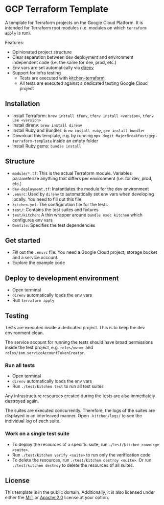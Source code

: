 # GCP Terraform Template

A template for Terraform projects on the Google Cloud Platform. It is intended for Terraform root modules (i.e. modules on which `terraform apply` is run).

Features:

- Opinionated project structure
- Clear separation between dev deployment and environment independent code (i.e. the same for dev, prod, etc.)
- Env vars are set automatically via [direnv](https://direnv.net/)
- Support for infra testing
  - Tests are executed with [kitchen-terraform](https://github.com/newcontext-oss/kitchen-terraform)
  - All tests are executed against a dedicated testing Google Cloud project

## Installation

- Install Terraform: `brew install tfenv`, `tfenv install <version>`, `tfenv use <version>`
- Install direnv: `brew install direnv`
- Install Ruby and Bundler: `brew install ruby`, `gem install bundler`
- Download this template, e.g. by running `npx degit MajorBreakfast/gcp-terraform-template` inside an empty folder
- Install Ruby gems: `bundle install`

## Structure

- `module/*.tf`: This is the actual Terraform module. Variables parameterize anything that differs per environment (i.e. for dev, prod, etc.)
- `dev-deployment.tf`: Instantiates the module for the dev environment
- `.envrc`: Used by `direnv` to automatically set env vars when developing locally. You need to fill out this file
- `kitchen.yml`: The configuration file for the tests
- `test/`: Contains the test suites and fixtures
- `test/kitchen`: A thin wrapper around `bundle exec kitchen` which configures env vars
- `Gemfile`: Specifies the test dependencies

## Get started

- Fill out the `.envrc` file: You need a Google Cloud project, storage bucket and a service account.
- Explore the example code

## Deploy to development environment

- Open terminal
- `direnv` automatically loads the env vars
- Run `terraform apply`

## Testing

Tests are executed inside a dedicated project. This is to keep the dev environment clean.

The service account for running the tests should have broad permissions inside the test project, e.g. `roles/owner` and `roles/iam.serviceAccountTokenCreator`.

### Run all tests

- Open terminal
- `direnv` automatically loads the env vars
- Run `./test/kitchen test` to run all test suites

Any infrastructure resources created during the tests are also immediately destroyed again.

The suites are executed concurrently. Therefore, the logs of the suites are displayed in an interleaved manner. Open `.kitchen/logs/` to see the individual log of each suite.

### Work on a single test suite

- To deploy the resources of a specific suite, run `./test/kitchen converge <suite>`.
- Run `./test/kitchen verify <suite>` to run only the verification code
- To delete the resources, run `./test/kitchen destroy <suite>`. Or run `./test/kitchen destroy` to delete the resources of all suites.

## License

This template is in the public domain. Additionally, it is also licensed under either the [MIT](http://opensource.org/licenses/MIT) or [Apache 2.0](http://www.apache.org/licenses/LICENSE-2.0) license at your option.

